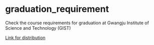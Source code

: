 # graduation_requirement
Check the course requirements for graduation at Gwangju Institute of Science and Technology (GIST)

<a href="https://colab.research.google.com/drive/1pRaZLyTsbN9RIpmoCs-645dxTWQDM_LQ">Link for distribution</a>

